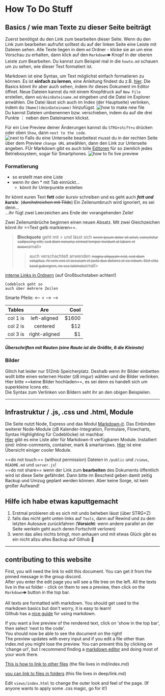 # How To Do Stuff

## Basics / wie man Texte zu dieser Seite beiträgt

Zuerst benötigst du den Link zum bearbeiten dieser Seite. Wenn du den Link zum bearbeiten aufrufst solltest du auf der linken Seite eine Leiste mit Dateien sehen. Alle Texte liegen in dem `md` Ordner - klicke sie an um eine Vorschau zu erhalten, dann klick auf den `Markdown👁` Knopf in der oberen Leiste zum Bearbeiten. Du kannst zum Beispiel mal in die `howto.md` schauen um zu sehen, wie dieser Text formatiert ist.

Markdown ist eine Syntax, um Text möglichst einfach formatieren zu können. Es ist **einfach zu lernen**, eine Anleitung findest du z.B. [hier](https://markdown.de). 
Die Basics könnt ihr aber auch sehen, indem ihr dieses Dokument im Editor öffnet.
Neue Dateien kannst du mit einem Knopfdruck auf `New File` erstellen, dann `md/deinDateiname.md` eingeben und die Datei im Explorer anwählen. 
Die Datei lässt sich auch im Index (der Hauptseite) verlinken, indem du `[Name](deinDateiname)` hinzufügst. 
![how to make new file](https://cdn.glitch.com/55b523cf-c2f4-4e0d-be9f-2fcebd2dac14%2Fnewfile.png?v=1586046172761)  
Du kannst Dateien umbenennen bzw. verschieben, indem du auf die drei Punkte ⋮ neben dem Dateinamen klickst.

Für ein Live Preview deiner Änderungen kannst du `STRG+shift+u` drücken oder oben `Show`, dann `next to the code`.  
![next to](https://cdn.glitch.com/55b523cf-c2f4-4e0d-be9f-2fcebd2dac14%2Fnextto.png?v=1586046609033)
Falls du eine Unterseite bearbeitest musst du in der rechten Seite über dem Preview `change URL` anwählen, dann den Link zur Unterseite angeben. FÜr Markdown gibt es auch tolle [Editoren](typora.io) für so ziemlich jedes Betriebssystem, sogar für Smartphones.
![how to fix live preview](https://cdn.glitch.com/55b523cf-c2f4-4e0d-be9f-2fcebd2dac14%2Ffixpreview.png?v=1586045447918)  

### Formatierung

* so erstellt man eine Liste
* wenn ihr den * mit Tab einrückt...
  * könnt ihr Unterpunkte erstellen  
  
Ihr könnt euren Text **fett** oder *kursiv* schreiben und es geht auch **_fett und kursiv_**. (~~durchstreichen mit Tilde~~)
Ein Zeilenumbruch wird
ignoriert, es sei denn...  
...ihr fügt zwei Leerzeichen ans Ende der vorangehenden Zeile!  

Zwei Zeilenumbrüche beginnen einen neuen Absatz. Mit zwei Gleichzeichen könnt ihr ==Text gelb markieren==.  
> **Blockquote** geht mit > und lässt sich <small>~~lorem ipsum dolor sit amet, consetetur sadipscing elitr, sed diam nonumy eirmod tempor invidunt ut labore et dolore~~</small>small>
>> auch verschachtelt anwenden <small>~~magna aliquyam erat, sed diam voluptua. At vero eos et accusam et justo duo dolores et ea rebum. Stet clita kasd gubergren, no sea takimata~~</small>small>

[interne Links in Ordnern](Ressourcen/Code) (auf Großbuchstaben achten!)

```
Codeblock geht so
auch über mehrere Zeilen
```

Smarte Pfeile: <-- < --> -->
<!-- Kommentare lassen sich übrigens so einfügen (die Tastenkombination STRG+# funktioniert auch-->

<!-- Kommentare 
gehen auch

über mehrere Zeilen -->

| Tables   |      Are      |  Cool |
|----------|:-------------:|------:|
| col 1 is |  left-aligned | $1600 |
| col 2 is |    centered   |   $12 |
| col 3 is | right-aligned |    $1 |

##### Überschriften mit Rauten (eine Raute ist die Größte, 6 die Kleinste)

### Bilder

Glitch hat leider nur 512mb Speicherplatz. Deshalb wenn ihr Bilder einbetten wollt bitte einen externen Hoster (zB imgur) wählen und die Bilder verlinken. Hier bitte ==keine Bilder hochladen==, es sei denn es handelt sich um superkleine Icons etc.  
Die Syntax zum Verlinken von Bildern seht ihr an den obigen Beispielen. 
<!-- ![Bildbeschreibung](Link zum Bild) -->

---

## Infrastruktur / .js, .css und .html, Module

Die Seite nutzt Node, Express und das Modul [Markdown-it](https://markdown-it.github.io/markdown-it/). Das Einbinden weiterer Node-Module (zB Kalender-Integration, Formulare, Flowcharts, Syntax Highlighting für Codeblöcke) ist machbar.  
[Hier](https://www.npmjs.com/search?q=keywords:markdown-it-plugin) gibt es eine Liste aller für Markdown-It verfügbaren Module.
Installiert sind: inline-comments, container, mark & smartarrows.
[Hier](http://www.aqcoder.com/markdown) ist eine Übersicht einiger cooler Module.

==do not touch:== (without permission) Dateien in `/public` und `/views`, `README.md` und `server.js`!  
==do not share== wenn der Link zum **bearbeiten** des Dokuments öffentlich wird ist diese Seite gefährdet. Dann bitte im Bescheid geben damit zeitig Backup und Umzug geplant werden können. Aber keine Sorge, ist kein großer Aufwand!

## Hilfe ich habe etwas kaputtgemacht

1. Erstmal probieren ob es sich mit undo beheben lässt (über STRG+Z)
1. falls das nicht geht unten links auf `Tools`, dann auf Rewind und zu dem letzten Autosave zurückfahren (**Vorsicht**: wenn andere parallel an der Seite werkeln geht auch deren Fortschritt verloren)  
1. wenn das alles nichts bringt, mon anhauen und mit etwas Glück gibt es ein nicht allzu altes Backup auf Github 🙏

---


## contributing to this website

First, you will need the link to edit this document. You can get it from the pinned message in the group discord.  
After you enter the edit page you will see a file tree on the left. All the texts live in the `md` folder - click on them to see a preview, then click on the `Markdown👁` button in the top bar.

All texts are formatted with markdown. You should get used to the markdown basics but don't worry, it is easy to learn!  
Github has a [nice guide](https://guides.github.com/features/mastering-markdown/) for using markdown.

If you want a live preview of the rendered text, click on 'show in the top bar', then select 'next to the code'.  
You should now be able to see the document on the right!  
The preview updates with every input and if you edit a file other than index.md you
might lose the preview. You can prevent this by clicking on 'change url', but I recommend finding a [markdown editor](https://typora.io/) and doing most of your work there.

[This is how to link to other files](index) (the file lives in md/index.md)

[you can link to files in folders](Ressourcen/Code) (this file lives in deep/link.md)

Edit `views/index.html` to change the outer look and feel of the page. (If anyone wants to apply some .css magic, go for it!)
